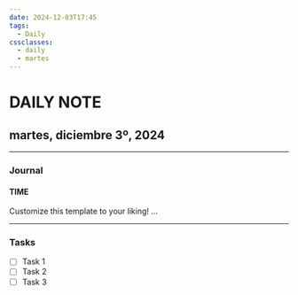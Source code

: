 ```yaml
---
date: 2024-12-03T17:45
tags:
  - Daily
cssclasses:
  - daily
  - martes
---
```

# DAILY NOTE
## martes, diciembre 3º, 2024
***
### Journal
#### TIME
Customize this template to your liking!
...
***
### Tasks
- [ ] Task 1
- [ ] Task 2
- [ ] Task 3